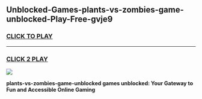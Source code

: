 
## Unblocked-Games-plants-vs-zombies-game-unblocked-Play-Free-gvje9
<h3>
<a href="https://premium76.site?title=plants-vs-zombies-game-unblocked&ref=15A">CLICK TO PLAY</a></h3>
<hr>

<h3>
<a href="https://premium76.site?title=plants-vs-zombies-game-unblocked&ref=15A">CLICK 2 PLAY</a>
  
</h3>

<a href="https://premium76.site?title=plants-vs-zombies-game-unblocked&ref=15A"><img src="https://clearcache.store/games.png"></a>


**plants-vs-zombies-game-unblocked games unblocked: Your Gateway to Fun and Accessible Online Gaming**
